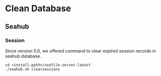 # Clean Database

## Seahub

### Session

Since version 5.0, we offered command to clear expired session records in seahub database.

    cd <install-path>/seafile-server-latest
    ./seahub.sh clearsessions

